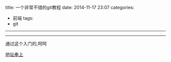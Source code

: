 title: 一个非常不错的git教程
date: 2014-11-17 23:07
categories:
- 前端
tags:
- git
---

-------------
通过这个入门的,呵呵

[地址奉上](http://gitimmersion.googol.im/)